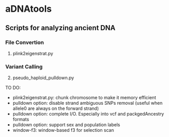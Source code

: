 # aDNAtools
## Scripts for analyzing ancient DNA

### File Convertion
1. plink2eigenstrat.py

### Variant Calling
2. pseudo_haploid_pulldown.py

TO DO: 
- plink2eigenstrat.py: chunk chromosome to make it memory efficient
- pulldown option: disable strand ambiguous SNPs removal (useful when allele0 are always on the forward strand)
- pulldown option: complete I/O. Especially into vcf and packgedAncestry formats
- pulldown option: support sex and population labels
- window-f3: window-based f3 for selection scan
